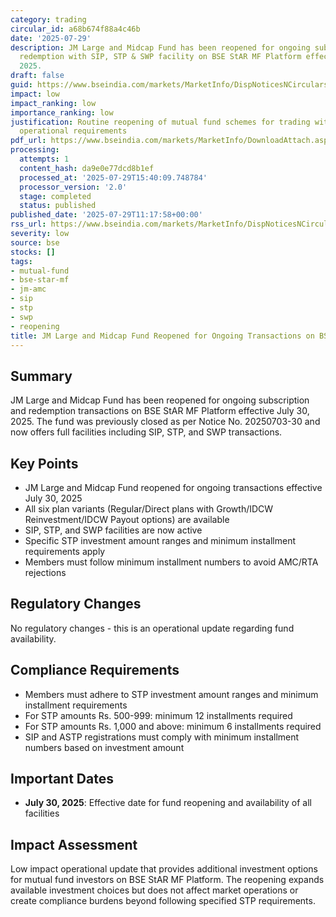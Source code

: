 ```yaml
---
category: trading
circular_id: a68b674f88a4c46b
date: '2025-07-29'
description: JM Large and Midcap Fund has been reopened for ongoing subscription and
  redemption with SIP, STP & SWP facility on BSE StAR MF Platform effective July 30,
  2025.
draft: false
guid: https://www.bseindia.com/markets/MarketInfo/DispNoticesNCirculars.aspx?Noticeid={3F79E8EB-BD31-41FE-BF8D-6C13B5058EF0}&noticeno=20250729-16&dt=07/29/2025&icount=16&totcount=66&flag=0
impact: low
impact_ranking: low
importance_ranking: low
justification: Routine reopening of mutual fund schemes for trading with specific
  operational requirements
pdf_url: https://www.bseindia.com/markets/MarketInfo/DownloadAttach.aspx?id=20250729-16&attachedId=
processing:
  attempts: 1
  content_hash: da9e0e77dcd8b1ef
  processed_at: '2025-07-29T15:40:09.748784'
  processor_version: '2.0'
  stage: completed
  status: published
published_date: '2025-07-29T11:17:58+00:00'
rss_url: https://www.bseindia.com/markets/MarketInfo/DispNoticesNCirculars.aspx?Noticeid={3F79E8EB-BD31-41FE-BF8D-6C13B5058EF0}&noticeno=20250729-16&dt=07/29/2025&icount=16&totcount=66&flag=0
severity: low
source: bse
stocks: []
tags:
- mutual-fund
- bse-star-mf
- jm-amc
- sip
- stp
- swp
- reopening
title: JM Large and Midcap Fund Reopened for Ongoing Transactions on BSE StAR MF Platform
---
```


## Summary

JM Large and Midcap Fund has been reopened for ongoing subscription and redemption transactions on BSE StAR MF Platform effective July 30, 2025. The fund was previously closed as per Notice No. 20250703-30 and now offers full facilities including SIP, STP, and SWP transactions.

## Key Points

- JM Large and Midcap Fund reopened for ongoing transactions effective July 30, 2025
- All six plan variants (Regular/Direct plans with Growth/IDCW Reinvestment/IDCW Payout options) are available
- SIP, STP, and SWP facilities are now active
- Specific STP investment amount ranges and minimum installment requirements apply
- Members must follow minimum installment numbers to avoid AMC/RTA rejections

## Regulatory Changes

No regulatory changes - this is an operational update regarding fund availability.

## Compliance Requirements

- Members must adhere to STP investment amount ranges and minimum installment requirements
- For STP amounts Rs. 500-999: minimum 12 installments required
- For STP amounts Rs. 1,000 and above: minimum 6 installments required
- SIP and ASTP registrations must comply with minimum installment numbers based on investment amount

## Important Dates

- **July 30, 2025**: Effective date for fund reopening and availability of all facilities

## Impact Assessment

Low impact operational update that provides additional investment options for mutual fund investors on BSE StAR MF Platform. The reopening expands available investment choices but does not affect market operations or create compliance burdens beyond following specified STP requirements.